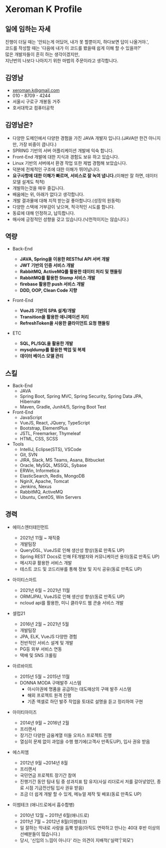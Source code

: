# Xeroman K Profile

## 일에 임하는 자세
진행이 더딜 때는 '안되는게 어딨어, 내가 못 할뿐이지, 하다보면 답이 나올거야.',  
코드를 작성할 때는 '다음에 내가 이 코드를 봤을때 쉽게 이해 할 수 있을까?'  
많은 개발자들이 흔히 하는 생각이겠지만,  
지난번의 나보다 나아지기 위한 마법의 주문이라고 생각합니다.

## 김영남

- xeroman.k@gmail.com
- 010 - 8709 - 4244
- 서울시 구로구 개봉동 거주
- 호서대학교 컴퓨터공학


## 김영남은?

- 다양한 도메인에서 다양한 경험을 가진 JAVA 개발자 입니다.(JAVA만 한건 아니지만, 가장 비중이 큽니다.)
- SPRING 기반의 서버 어플리케이션 개발에 익숙 합니다.
- Front-End 개발에 대한 지식과 경험도 보유 하고 있습니다.
- Linux 기반의 서버에서 환경 작업 또한 제법 경험해 보았습니다.
- 덕분에 전체적인 구조에 대한 이해가 뛰어납니다.
- **요구사항에 대한 이해가 빠르며, 서비스로 잘 녹여 냅니다.**(이해만 잘 하면, 데이터 모델 설계도 척척)
- 개발하는것을 매우 즐깁니다.
- 배움에는 위, 아래가 없다고 생각합니다.
- 개발 결과물에 대해 지적 받는걸 좋아합니다.(성장의 원동력)
- 다양한 스택에 거부감이 낮으며, 적극적인 시도를 합니다.
- 동료에 대해 인정하고, 납득합니다.
- 매사에 긍정적인 성향을 갖고 있습니다.(낙천적이지는 않습니다.)

## 역량

- Back-End
    - **JAVA, Spring을 이용한 RESTful API 서버 개발**
    - **JWT 기반의 인증 서비스 개발**
    - **RabbitMQ, ActiveMQ를 활용한 데이터 처리 및 핸들링**
    - **RabbitMQ를 활용한 Stomp 서비스 개발**
    - **firebase 활용한 push 서비스 개발**
    - **DDD, OOP, Clean Code 지향**

- Front-End
    - **VueJS 기반의 SPA 설계/개발**
    - **Transition을 활용한 애니메이션 처리**
    - **RefreshToken을 사용한 클라이언트 요청 핸들링**

- ETC
    - **SQL, PL/SQL을 활용한 개발**
    - **mysqldump를 활용한 백업 및 복제**
    - **데이터 베이스 모델 관리**

## 스킬
- Back-End
    - JAVA
    - Spring Boot, Spring MVC, Spring Security, Spring Data JPA, Hibernate
    - Maven, Gradle, Junit4/5, Spring Boot Test
- Front-End
    - JavaScript
    - VueJS, React, JQuery, TypeScript
    - Bootstrap, ElementPlus
    - JSTL, Freemarker, Thymeleaf
    - HTML, CSS, SCSS
- Tools
    - IntelliJ, Eclipse(STS), VSCode
    - Git, SVN
    - JIRA, Slack, MS Teams, Asana, Bitbucket
    - Oracle, MySQL, MSSQL, Sybase
    - ERWin, Informetica
    - ElasticSearch, Redis, MongoDB
    - NginX, Apache, Tomcat
    - Jenkins, Nexus
    - RabbitMQ, ActiveMQ
    - Ubuntu, CentOS, Win Servers

## 경력

- 에이스엔터테인먼트
    - 2021년 11월 ~ 재직중
    - 개발팀장
    - QueryDSL, VueJS로 인해 생산성 향상(동료 만족도 UP)
    - Spring REST Docs로 인해 FE개발자와 커뮤니케이션 용이(동료 만족도 UP)
    - 메시지큐 활용한 서비스 개발
    - 테스트 코드 및 코드리뷰를 통해 정보 및 지식 공유(동료 만족도 UP)

- 아이티스마트
    - 2021년 6월 ~ 2021년 11월
    - ORM(JPA), VueJS로 인해 생산성 향상(동료 만족도 UP)
    - ncloud api를 활용한, 미니 클라우드 웹 콘솔 서비스 개발

- 셀럽21
    - 2016년 2월 ~ 2021년 5월
    - 개발팀장
    - JPA, ELK, VueJS 다양한 경험
    - 전반적인 서비스 설계 및 개발
    - PG등 외부 서비스 연동
    - 택배 및 SNS 크롤링

- 아르바이트
    - 2015년 5월 ~ 2015년 11월
    - DONNA MODA 구매발주 시스템
        - 아시아권에 명품을 공급하는 대도매상의 구매 발주 시스템
        - 해외 프로젝트 원격 진행
        - 기존 엑셀로 하던 발주 작업을 토대로 설명을 듣고 정리하여 구현
    
- 아이티아이즈
    - 2014년 9월 ~ 2016년 2월
    - 프리랜서
    - 장기간 다양한 금융계열 미들 오피스 프로젝트 진행
    - 열심히 문제 없이 과업을 수행 했기에(고객사 만족도UP), 입사 권유 받음

- 에스피엠
    - 2012년 9월 ~2014년 8월
    - 프리랜서
    - 국민연금 프로젝트 장기간 참여
    - 진행기간 동안 팀내 팀 중 성과지표 탑 유지(사실 리더로서 저를 갈아넣었던, 종료 시점 기금전산팀 입사 권유 받음)
    - 조금 더 쉽게 개발 할 수 있게, 메뉴얼 제작 및 배포(동료 만족도 UP)

- 이썸테크 (애니드로에서 흡수합병)
    - 2010년 12월 ~ 2011년 6월(애니드로)
    - 2011년 7월 ~ 2012년 8월(이썸테크)
    - 일 잘하는 막내로 사랑을 듬뿍 받음(아직도 연락하고 만나는 40대 후반 이상의 선배분들이 많습니다.)
    - 당시, '신입의 느낌이 아니다' 라는 의견이 지배적('실력'|'외모')
